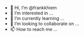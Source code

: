 - 👋 Hi, I’m @frankkhiem
- 👀 I’m interested in ...
- 🌱 I’m currently learning ...
- 💞️ I’m looking to collaborate on ...
- 📫 How to reach me ...

<!---
frankkhiem/frankkhiem is a ✨ special ✨ repository because its `README.md` (this file) appears on your GitHub profile.
You can click the Preview link to take a look at your changes.
--->
